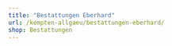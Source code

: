 ```yaml
---
title: "Bestattungen Eberhard"
url: /kempten-allgaeu/bestattungen-eberhard/
shop: Bestattungen
---
```

